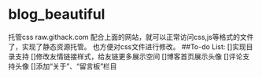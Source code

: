 # blog_beautiful
托管css
raw.githack.com
配合上面的网站，就可以正常访问css,js等格式的文件了，实现了静态资源托管。
也方便对css文件进行修改。
##To-do List:
[]实现目录支持
[]修改友情链接样式，给友链更多展示空间
[]博客首页展示头像
[]评论支持头像
[]添加“关于”、“留言板”栏目
